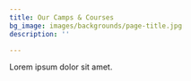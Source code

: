 ```yaml
---
title: Our Camps & Courses
bg_image: images/backgrounds/page-title.jpg
description: ''

---
```

Lorem ipsum dolor sit amet.
